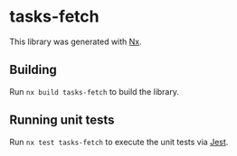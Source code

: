 # tasks-fetch

This library was generated with [Nx](https://nx.dev).

## Building

Run `nx build tasks-fetch` to build the library.

## Running unit tests

Run `nx test tasks-fetch` to execute the unit tests via [Jest](https://jestjs.io).
